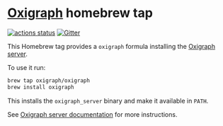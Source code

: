 [Oxigraph](https://oxigraph.org) homebrew tap
=============================================

[![actions status](https://github.com/oxigraph/homebrew-oxigraph/workflows/brew%20test-bot/badge.svg)](https://github.com/oxigraph/homebrew-oxigraph/actions)
[![Gitter](https://badges.gitter.im/oxigraph/community.svg)](https://gitter.im/oxigraph/community?utm_source=badge&utm_medium=badge&utm_campaign=pr-badge)

This Homebrew tag provides a `oxigraph` formula installing the [Oxigraph server](https://oxigraph.org/server/).

To use it run:
```bash
brew tap oxigraph/oxigraph
brew install oxigraph
```

This installs the `oxigraph_server` binary and make it available in `PATH`.

See [Oxigraph server documentation](https://oxigraph.org/server/) for more instructions.
